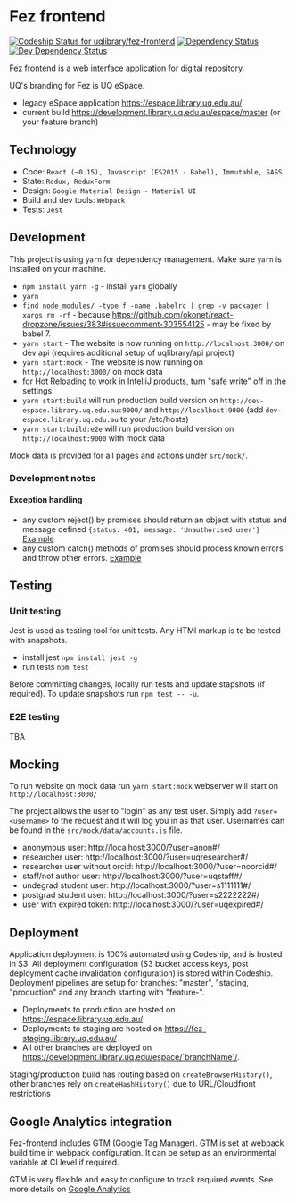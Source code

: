 # Fez frontend

[ ![Codeship Status for uqlibrary/fez-frontend](https://app.codeship.com/projects/5f018a50-f4f8-0134-5dd6-4eabb52e4bf9/status?branch=master)](https://app.codeship.com/projects/141087)
[![Dependency Status](https://david-dm.org/uqlibrary/fez-frontend.svg)](https://david-dm.org/uqlibrary/fez-frontend)
[![Dev Dependency Status](https://david-dm.org/uqlibrary/fez-frontend/dev-status.svg)](https://david-dm.org/uqlibrary/fez-frontend)

Fez frontend is a web interface application for digital repository.

UQ's branding for Fez is UQ eSpace.

- legacy eSpace application https://espace.library.uq.edu.au/
- current build https://development.library.uq.edu.au/espace/master (or your feature branch)


## Technology
- Code: `React (~0.15), Javascript (ES2015 - Babel), Immutable, SASS`
- State: `Redux, ReduxForm`
- Design: `Google Material Design - Material UI`
- Build and dev tools: `Webpack`
- Tests: `Jest`

## Development
This project is using `yarn` for dependency management.  Make sure `yarn` is installed on your machine.
- `npm install yarn -g` - install `yarn` globally
- `yarn`
- `find node_modules/ -type f -name .babelrc | grep -v packager | xargs rm -rf` - because https://github.com/okonet/react-dropzone/issues/383#issuecomment-303554125 - may be fixed by babel 7.
- `yarn start` - The website is now running on `http://localhost:3000/` on dev api (requires additional setup of uqlibrary/api project)
- `yarn start:mock` - The website is now running on `http://localhost:3000/` on mock data
- for Hot Reloading to work in IntelliJ products, turn "safe write" off in the settings
- `yarn start:build` will run production build version on `http://dev-espace.library.uq.edu.au:9000/` and `http://localhost:9000` (add `dev-espace.library.uq.edu.au` to your /etc/hosts)
- `yarn start:build:e2e` will run production build version on `http://localhost:9000` with mock data

Mock data is provided for all pages and actions under `src/mock/`.

### Development notes

#### Exception handling
- any custom reject() by promises should return an object with status and message defined `{status: 401, message: 'Unauthorised user'}` [Example](https://github.com/uqlibrary/fez-frontend/blob/5b77d698065ddbff6f8ffcd31cf95ffcacd6f16b/src/repositories/account.js#L13)
- any custom catch() methods of promises should process known errors and throw other errors. [Example](https://github.com/uqlibrary/fez-frontend/blob/5b77d698065ddbff6f8ffcd31cf95ffcacd6f16b/src/modules/App/actions.js#L27)

## Testing

### Unit testing

Jest is used as testing tool for unit tests. Any HTMl markup is to be tested with snapshots.

- install jest `npm install jest -g`
- run tests `npm test`

Before committing changes, locally run tests and update stapshots (if required). To update snapshots run `npm test -- -u`.

### E2E testing
TBA

## Mocking

To run website on mock data run `yarn start:mock` webserver will start on `http://localhost:3000/`

The project allows the user to "login" as any test user. Simply add `?user=<username>` to the request and it will log you
in as that user. Usernames can be found in the `src/mock/data/accounts.js` file.

- anonymous user: http://localhost:3000/?user=anon#/
- researcher user: http://localhost:3000/?user=uqresearcher#/
- researcher user without orcid: http://localhost:3000/?user=noorcid#/
- staff/not author user: http://localhost:3000/?user=uqstaff#/
- undegrad student user: http://localhost:3000/?user=s1111111#/
- postgrad student user: http://localhost:3000/?user=s2222222#/
- user with expired token: http://localhost:3000/?user=uqexpired#/

## Deployment
Application deployment is 100% automated using Codeship, and is hosted in S3. 
All deployment configuration (S3 bucket access keys, post deployment cache invalidation configuration) is stored within Codeship.
Deployment pipelines are setup for branches: "master", "staging, "production" and any branch starting with "feature-".

- Deployments to production are hosted on https://espace.library.uq.edu.au/
- Deployments to staging are hosted on https://fez-staging.library.uq.edu.au/
- All other branches are deployed on https://development.library.uq.edu/espace/`branchName`/.

Staging/production build has routing based on `createBrowserHistory()`, other branches rely on `createHashHistory()` due to URL/Cloudfront restrictions

## Google Analytics integration

Fez-frontend includes GTM (Google Tag Manager). GTM is set at webpack build time in webpack configuration.
It can be setup as an environmental variable at CI level if required.

GTM is very flexible and easy to configure to track required events. See more details on [Google Analytics](https://www.google.com.au/analytics/tag-manager/)

